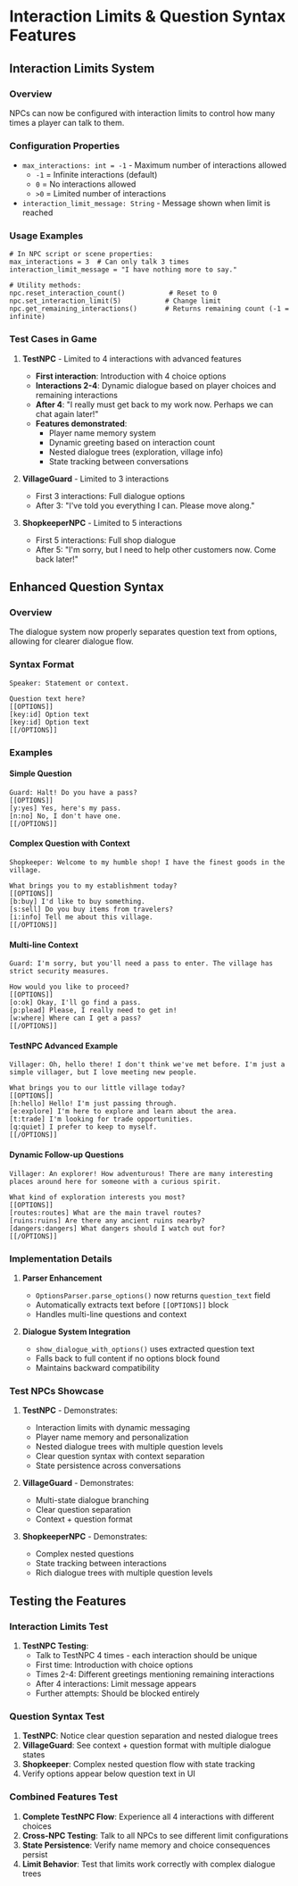 # Interaction Limits & Question Syntax Features

## Interaction Limits System

### Overview
NPCs can now be configured with interaction limits to control how many times a player can talk to them.

### Configuration Properties
- `max_interactions: int = -1` - Maximum number of interactions allowed
  - `-1` = Infinite interactions (default)
  - `0` = No interactions allowed
  - `>0` = Limited number of interactions
- `interaction_limit_message: String` - Message shown when limit is reached

### Usage Examples

```gdscript
# In NPC script or scene properties:
max_interactions = 3  # Can only talk 3 times
interaction_limit_message = "I have nothing more to say."

# Utility methods:
npc.reset_interaction_count()           # Reset to 0
npc.set_interaction_limit(5)           # Change limit
npc.get_remaining_interactions()       # Returns remaining count (-1 = infinite)
```

### Test Cases in Game

1. **TestNPC** - Limited to 4 interactions with advanced features
   - **First interaction**: Introduction with 4 choice options
   - **Interactions 2-4**: Dynamic dialogue based on player choices and remaining interactions
   - **After 4**: "I really must get back to my work now. Perhaps we can chat again later!"
   - **Features demonstrated**:
     - Player name memory system
     - Dynamic greeting based on interaction count
     - Nested dialogue trees (exploration, village info)
     - State tracking between conversations

2. **VillageGuard** - Limited to 3 interactions
   - First 3 interactions: Full dialogue options
   - After 3: "I've told you everything I can. Please move along."

3. **ShopkeeperNPC** - Limited to 5 interactions
   - First 5 interactions: Full shop dialogue
   - After 5: "I'm sorry, but I need to help other customers now. Come back later!"

## Enhanced Question Syntax

### Overview
The dialogue system now properly separates question text from options, allowing for clearer dialogue flow.

### Syntax Format
```
Speaker: Statement or context.

Question text here?
[[OPTIONS]]
[key:id] Option text
[key:id] Option text
[[/OPTIONS]]
```

### Examples

#### Simple Question
```
Guard: Halt! Do you have a pass?
[[OPTIONS]]
[y:yes] Yes, here's my pass.
[n:no] No, I don't have one.
[[/OPTIONS]]
```

#### Complex Question with Context
```
Shopkeeper: Welcome to my humble shop! I have the finest goods in the village.

What brings you to my establishment today?
[[OPTIONS]]
[b:buy] I'd like to buy something.
[s:sell] Do you buy items from travelers?
[i:info] Tell me about this village.
[[/OPTIONS]]
```

#### Multi-line Context
```
Guard: I'm sorry, but you'll need a pass to enter. The village has strict security measures.

How would you like to proceed?
[[OPTIONS]]
[o:ok] Okay, I'll go find a pass.
[p:plead] Please, I really need to get in!
[w:where] Where can I get a pass?
[[/OPTIONS]]
```

#### TestNPC Advanced Example
```
Villager: Oh, hello there! I don't think we've met before. I'm just a simple villager, but I love meeting new people.

What brings you to our little village today?
[[OPTIONS]]
[h:hello] Hello! I'm just passing through.
[e:explore] I'm here to explore and learn about the area.
[t:trade] I'm looking for trade opportunities.
[q:quiet] I prefer to keep to myself.
[[/OPTIONS]]
```

#### Dynamic Follow-up Questions
```
Villager: An explorer! How adventurous! There are many interesting places around here for someone with a curious spirit.

What kind of exploration interests you most?
[[OPTIONS]]
[routes:routes] What are the main travel routes?
[ruins:ruins] Are there any ancient ruins nearby?
[dangers:dangers] What dangers should I watch out for?
[[/OPTIONS]]
```

### Implementation Details

1. **Parser Enhancement**
   - `OptionsParser.parse_options()` now returns `question_text` field
   - Automatically extracts text before `[[OPTIONS]]` block
   - Handles multi-line questions and context

2. **Dialogue System Integration**
   - `show_dialogue_with_options()` uses extracted question text
   - Falls back to full content if no options block found
   - Maintains backward compatibility

### Test NPCs Showcase

1. **TestNPC** - Demonstrates:
   - Interaction limits with dynamic messaging
   - Player name memory and personalization
   - Nested dialogue trees with multiple question levels
   - Clear question syntax with context separation
   - State persistence across conversations

2. **VillageGuard** - Demonstrates:
   - Multi-state dialogue branching
   - Clear question separation
   - Context + question format

3. **ShopkeeperNPC** - Demonstrates:
   - Complex nested questions
   - State tracking between interactions
   - Rich dialogue trees with multiple question levels

## Testing the Features

### Interaction Limits Test
1. **TestNPC Testing**:
   - Talk to TestNPC 4 times - each interaction should be unique
   - First time: Introduction with choice options
   - Times 2-4: Different greetings mentioning remaining interactions
   - After 4 interactions: Limit message appears
   - Further attempts: Should be blocked entirely

### Question Syntax Test
1. **TestNPC**: Notice clear question separation and nested dialogue trees
2. **VillageGuard**: See context + question format with multiple dialogue states
3. **Shopkeeper**: Complex nested question flow with state tracking
4. Verify options appear below question text in UI

### Combined Features Test
1. **Complete TestNPC Flow**: Experience all 4 interactions with different choices
2. **Cross-NPC Testing**: Talk to all NPCs to see different limit configurations
3. **State Persistence**: Verify name memory and choice consequences persist
4. **Limit Behavior**: Test that limits work correctly with complex dialogue trees